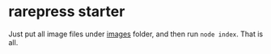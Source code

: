 # rarepress starter

Just put all image files under [images](images) folder, and then run `node index`. That is all.
